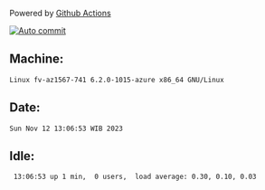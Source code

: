 Powered by [Github Actions](https://github.com/features/actions)

[![Auto commit](https://github.com/hiage/workstation/workflows/Auto%20commit/badge.svg)](https://github.com/hiage/workstation/actions?query=workflow%3A%22Auto+commit%22)

## Machine:
```
Linux fv-az1567-741 6.2.0-1015-azure x86_64 GNU/Linux
```
## Date:
```
Sun Nov 12 13:06:53 WIB 2023
```
## Idle:
```
 13:06:53 up 1 min,  0 users,  load average: 0.30, 0.10, 0.03
```
